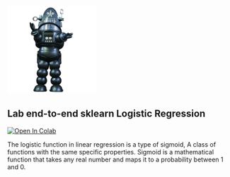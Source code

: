 <img src="images/robby.png" alt="drawing" width="200"/>

## Lab end-to-end sklearn Logistic Regression 


<a target="_blank" href="https://colab.research.google.com/github/antonioGoncalves64/ML/blob/main/Lab_end_to_end_machine_learning_project_Logistic_Regression_With_HeartDataset.ipynb">
  <img src="https://colab.research.google.com/assets/colab-badge.svg" alt="Open In Colab"/>
</a>






The logistic function in linear regression is a type of sigmoid, 
A class of functions with the same specific properties. 
Sigmoid is a mathematical function that takes any real number and maps it to a probability between 1 and 0.
